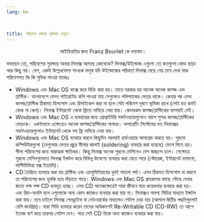 ```yaml
---
lang: bn



title: পরিবেশ রক্ষায় ভূমিকা রাখুন।
---
```


<p align="center">আইডিয়াটার জন্য Franz Bourlet কে ধন্যবাদ।

ভাবছেন তো, পরিবেশের সুরক্ষায় আবার লিনাক্স আসছে কোথেকে? লিনাক্স/উইন্ডোজ এগুলো তো কতগুলো কোড ছাড়া আর কিছু নয়। বেশ, একটা উল্লেখযোগ্য সংখ্যক মানুষ যদি উইন্ডোজের পরিবর্তে লিনাক্স বেছে নেয় তবে দেখা যাক পরিবেশগত কি কি সুবিধা পাওয়া যাচ্ছেঃ

<ul>

<li>Windows এবং Mac OS বাক্সে করে বিক্রি করা হয়। তাতে দরকার হয় অনেক অনেক কাগজ এবং প্লাস্টিক। বাংলাদেশে যেসব পাইরেটেড কপি পাওয়া যায় সেগুলোও পলিপ্যাকের ভেতর থাকে। কেনার পর এসব কাগজ/প্লাস্টিক ঠিকমত ডিসপোস এবং রিসাইকেল করা না হলে সেটা পরিবেশ দূষণে ভূমিকা রাখে (সেটা যত কমই হোক না কেন)। লিনাক্স ইন্টারনেট থেকে ফ্রিতে নামিয়ে নেয়া যায়। কোনরকম কাগজ/প্লাস্টিকের ব্যাপারই নেই।</li>

<li>Windows এবং Mac OS এ ব্যবহারের জন্য প্রোপ্রাইটরি সফটওয়্যারগুলোও আসে সুন্দর কাগজ/প্লাস্টিকের মোড়কে। একইভাবে এক্ষেত্রেও অনেক কাগজ/প্লাস্টিকের অপচয়। অপারেটিং সিস্টেমের মত লিনাক্সের সফটওয়্যারগুলোও ইন্টারনেট থেকে সব ফ্রি নামিয়ে নেয়া যায়।</li>

<li>Windows এবং Mac OS ব্যবহার করলে কিছুদিন পরপরই হার্ডওয়্যার আপগ্রেড করতে হয়। পুরনো কম্পিউটারগুলো (যেগুলোর ভেতর প্রচুর সীসার ঝালাই (soldering) ব্যবহার করা হয়েছে) ফেলে দিতে হয়। সীসা পরিবেশের জন্য মারাত্মক ক্ষতিকর। কিন্তু লিনাক্স অনেক পুরনো মেশিনেও বেশ স্বাচ্ছন্দে চলে। সেক্ষেত্রে পুরনো মেশিনগুলোতে লিনাক্স ইন্সটল করে বিভিন্ন উদ্দেশ্যে ব্যবহার করা যেতে পারে (স্টোরেজ, ইন্টারনেট চালানো, মাল্টিমিডিয়া বক্স ইত্যাদি)। </li>

<li> CD তৈরিতে ব্যবহার করা হয় প্লাস্টিক এবং এ্যালুমিনিয়ামের খুবই পাতলা পর্দা। এসব ঠিকমত ডিসপোস না করলে তা পরিবেশের জন্য হুমকি হয়ে দাঁড়াতে পারে। Windows এবং Mac OS গ্রাহকদের কাছে পৌছে দেবার জন্যে লক্ষ লক্ষ CD ব্যবহৃত হচ্ছে। এসব CD অনেকক্ষেত্রেই সারা জীবনে মাত্র কয়েকবার ব্যবহার করা হয়। এবং রিড-অনলি বলে এগুলোকে অন্য কোন কাজেও ব্যবহার করা যায় না। লিনাক্সও অবশ্য সিডির মাধ্যমে ইন্সটল করা যায়। তবে চাইলে লিনাক্স পেনড্রাইভ বা নেটওয়ার্কের মাধ্যমেও সেটাপ দেয়া যায় (আসলে দ্বিতীয় পদ্ধতিগুলোই বেশি জনপ্রিয়)। যারা সিডি ব্যবহার করেন তাদের অধিকাংশই Re-Writable CD (CD-RW) তে আগে ইমেজ বার্ণ করে তারপর সেটাপ দেন। পরে সেই CD টাকে অন্য কাজেও ব্যবহার করা যায়। </li>

</ul>




